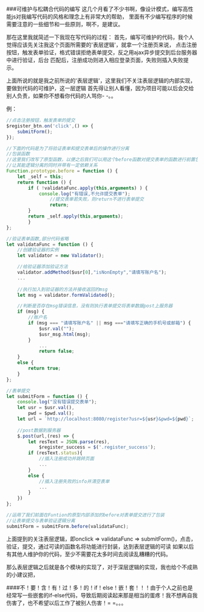 ###可维护与松耦合代码的编写
这几个月看了不少书啊，像设计模式，编写高性能js对我编写代码的风格和理念上有非常大的帮助，
里面有不少编写程序的时候需要注意的一些细节和一些原则，啊不，是建议。

那在这里我就简述一下我现在写代码的过程：
首先，编写可维护的代码，我个人觉得应该先关注我这个页面所需要的'表层逻辑'，就拿一个注册页来说，
点击注册按钮，触发表单验证，格式错误拒绝表单提交，反之用ajax异步提交到后台服务器中进行验证，后台
匹配后，注册成功则进入相应登录页面，失败则插入失败提示。

上面所说的就是我之前所说的'表层逻辑'，这里我们不关注表层逻辑的内部实现，要做到代码的可维护，这一层逻辑
首先得让别人看懂，因为项目可能以后会交给别人负责，如果你不想看你代码的人骂你- -。。

例：

```js
//点击注册按钮，触发表单的提交
$register_btn.on('click',() => {
    submitForm();
});

//下面的代码是为了将验证表单和提交表单后的操作进行分离
//包装函数
//这里我们改写了原型函数，以便之后我们可以用这个before函数对提交表单的函数进行前置包装
//让其能逻辑分离的同时并带有一定依赖关系
Function.prototype.before = function () {
	let _self = this;
	return function () {
		if ( !validataFunc.apply(this,arguments) ) {
			console.log("有错误,不允许提交表单");
		        //提交表单若失败，则return不进行表单提交			
		        return;
		}
		return _self.apply(this,arguments);
        }
};

//验证表单函数,部分代码省略
let validataFunc = function () {
	//创建验证器的实例
	let validator = new Validator();

	//给验证器添加验证方法
	validator.addMethod($usr[0],"isNonEmpty","请填写账户名");
  	...
  
  	//执行加入到验证器的方法并接收返回的msg
	let msg = validator.formValidated();

	//判断是否存在msg错误信息，没有则执行表单提交将表单数据post上服务器
	if (msg) {
		//账户名
		if (msg === "请填写账户名" || msg ==="请填写正确的手机号或邮箱") {
			$usr.val("");
			$usr_msg.html(msg);
		}
    		...
    		return false;
	}
	else {
		return true;
	}
};

//表单提交
let submitForm = function () {
	console.log("没有错误提交表单");
    let usr = $usr.val(),
        pwd = $pwd.val();
    let url = `http://localhost:8080/register?usr=${usr}&pwd=${pwd}`;
    
    //post数据到服务器
    $.post(url,(res) => {
        let resText = JSON.parse(res),
            $register_success = $('.register_success');
        if (resText.status){
            //插入注册成功并跳转页面
            ...
        }
        else {
            //插入注册失败的info并清空表单
            ...
        }
    })
};

//运用了我们前面在Funtion的原型内部添加的before对表单提交进行了包装
//让表单提交与表单验证逻辑分离
submitForm = submitForm.before(validataFunc);

```

上面提到的关注表层逻辑，即onclick => validataFunc => submitForm()，点击，验证，提交，通过可读的函数名将功能进行封装，达到表层逻辑的可读
如果以后有其他人维护你的代码，至少不需要花太多时间去阅读乱糟糟的代码。

那么表层逻辑之后就是各个模块的实现了，对于深层逻辑的实现，我也给个不成熟的小建议把，

####不！要！含！有！过！多！的！if！else！嵌！套！！！由于个人之前也是经常写一些嵌套的if-else代码，导致后期阅读起来那是相当的蛋疼！我不想再自我伤害了，也不希望以后工作了被别人伤害！= =。。。
